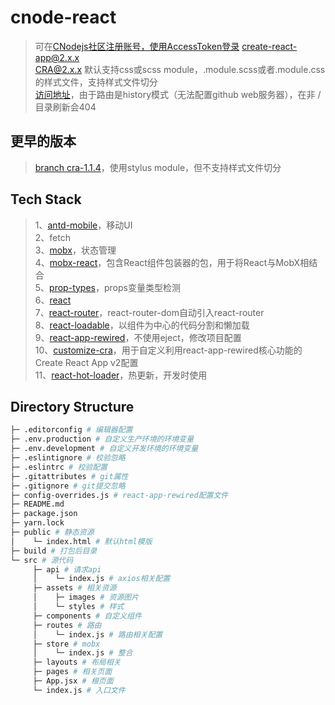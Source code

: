 # cnode-react
> 可在[CNodejs社区注册账号，使用AccessToken登录](https://cnodejs.org/)
> [create-react-app@2.x.x](https://facebook.github.io/create-react-app/)  
> CRA@2.x.x 默认支持css或scss module，.module.scss或者.module.css的样式文件，支持样式文件切分  
> [访问地址](https://jekorx.github.io/cnode-react)，由于路由是history模式（无法配置github web服务器），在非 / 目录刷新会404  

## 更早的版本
> [branch cra-1.1.4](https://github.com/jekorx/cnode-react/tree/cra-1.1.4)，使用stylus module，但不支持样式文件切分  

## Tech Stack
> 1、[antd-mobile](https://mobile.ant.design/docs/react/introduce-cn)，移动UI  
> 2、fetch    
> 3、[mobx](https://cn.mobx.js.org)，状态管理  
> 4、[mobx-react](https://github.com/mobxjs/mobx-react)，包含React组件包装器的包，用于将React与MobX相结合  
> 5、[prop-types](https://github.com/facebook/prop-types)，props变量类型检测  
> 6、[react](https://reactjs.org)  
> 7、[react-router](https://github.com/ReactTraining/react-router#packages)，react-router-dom自动引入react-router  
> 8、[react-loadable](https://github.com/jamiebuilds/react-loadable)，以组件为中心的代码分割和懒加载  
> 9、[react-app-rewired](https://github.com/timarney/react-app-rewired)，不使用eject，修改项目配置  
> 10、[customize-cra](https://github.com/arackaf/customize-cra)，用于自定义利用react-app-rewired核心功能的Create React App v2配置  
> 11、[react-hot-loader](https://github.com/gaearon/react-hot-loader)，热更新，开发时使用  

## Directory Structure
```bash
├─ .editorconfig # 编辑器配置
├─ .env.production # 自定义生产环境的环境变量
├─ .env.development # 自定义开发环境的环境变量
├─ .eslintignore # 校验忽略
├─ .eslintrc # 校验配置
├─ .gitattributes # git属性
├─ .gitignore # git提交忽略
├─ config-overrides.js # react-app-rewired配置文件
├─ README.md
├─ package.json
├─ yarn.lock
├─ public # 静态资源
│    └─ index.html # 默认html模版
├─ build # 打包后目录
└─ src # 源代码
     ├─ api # 请求api
     │    └─ index.js # axios相关配置
     ├─ assets # 相关资源
     │    ├─ images # 资源图片
     │    └─ styles # 样式
     ├─ components # 自定义组件
     ├─ routes # 路由
     │    └─ index.js # 路由相关配置
     ├─ store # mobx
     │    └─ index.js # 整合
     ├─ layouts # 布局相关
     ├─ pages # 相关页面
     ├─ App.jsx # 根页面
     └─ index.js # 入口文件
```

